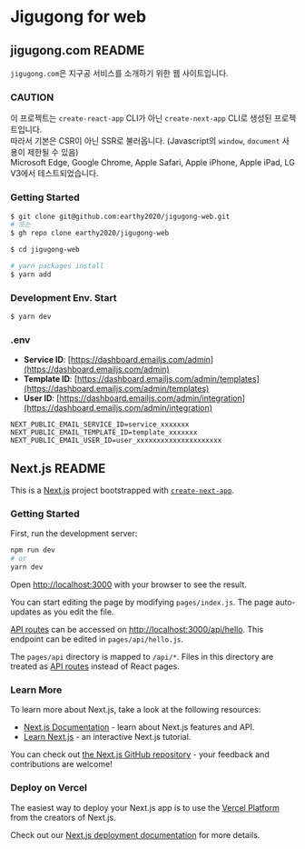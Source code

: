 # Jigugong for web

## jigugong.com README
`jigugong.com`은 지구공 서비스를 소개하기 위한 웹 사이트입니다.

### CAUTION
이 프로젝트는 `create-react-app` CLI가 아닌 `create-next-app` CLI로 생성된 프로젝트입니다.  
따라서 기본은 CSR이 아닌 SSR로 불러옵니다. (Javascript의 `window`, `document` 사용이 제한될 수 있음)  
Microsoft Edge, Google Chrome, Apple Safari, Apple iPhone, Apple iPad, LG V3에서 테스트되었습니다.

### Getting Started
```Bash
$ git clone git@github.com:earthy2020/jigugong-web.git
# 또는
$ gh repo clone earthy2020/jigugong-web

$ cd jigugong-web

# yarn packages install
$ yarn add
```

### Development Env. Start
```bash
$ yarn dev
```

### .env
* **Service ID**: [https://dashboard.emailjs.com/admin](https://dashboard.emailjs.com/admin)
* **Template ID**: [https://dashboard.emailjs.com/admin/templates](https://dashboard.emailjs.com/admin/templates)
* **User ID**: [https://dashboard.emailjs.com/admin/integration](https://dashboard.emailjs.com/admin/integration)

```text
NEXT_PUBLIC_EMAIL_SERVICE_ID=service_xxxxxxx
NEXT_PUBLIC_EMAIL_TEMPLATE_ID=template_xxxxxxx
NEXT_PUBLIC_EMAIL_USER_ID=user_xxxxxxxxxxxxxxxxxxxxx
```

## Next.js README
This is a [Next.js](https://nextjs.org/) project bootstrapped with [`create-next-app`](https://github.com/vercel/next.js/tree/canary/packages/create-next-app).

### Getting Started

First, run the development server:

```bash
npm run dev
# or
yarn dev
```

Open [http://localhost:3000](http://localhost:3000) with your browser to see the result.

You can start editing the page by modifying `pages/index.js`. The page auto-updates as you edit the file.

[API routes](https://nextjs.org/docs/api-routes/introduction) can be accessed on [http://localhost:3000/api/hello](http://localhost:3000/api/hello). This endpoint can be edited in `pages/api/hello.js`.

The `pages/api` directory is mapped to `/api/*`. Files in this directory are treated as [API routes](https://nextjs.org/docs/api-routes/introduction) instead of React pages.

### Learn More

To learn more about Next.js, take a look at the following resources:

- [Next.js Documentation](https://nextjs.org/docs) - learn about Next.js features and API.
- [Learn Next.js](https://nextjs.org/learn) - an interactive Next.js tutorial.

You can check out [the Next.js GitHub repository](https://github.com/vercel/next.js/) - your feedback and contributions are welcome!

### Deploy on Vercel

The easiest way to deploy your Next.js app is to use the [Vercel Platform](https://vercel.com/new?utm_medium=default-template&filter=next.js&utm_source=create-next-app&utm_campaign=create-next-app-readme) from the creators of Next.js.

Check out our [Next.js deployment documentation](https://nextjs.org/docs/deployment) for more details.
